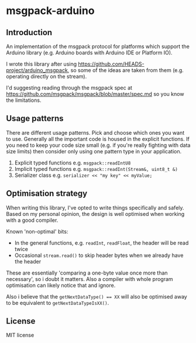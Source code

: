 # msgpack-arduino

Introduction
------------

An implementation of the msgpack protocol for platforms which support the Arduino library (e.g. Arduino boards with Arduino IDE or Platform IO).

I wrote this library after using https://github.com/HEADS-project/arduino_msgpack, so some of the ideas are taken from them (e.g. operating directly on the stream).

I'd suggesting reading through the msgpack spec at https://github.com/msgpack/msgpack/blob/master/spec.md so you know the limitations.

Usage patterns
--------------

There are different usage patterns. Pick and choose which ones you want to use. Generally all the important code is housed in the explicit functions. If you need to keep your code size small (e.g. if you're really fighting with data size limits) then consider only using one pattern type in your application.

1. Explicit typed functions e.g. `msgpack::readIntU8`
2. Implicit typed functions e.g. `msgpack::readInt(Stream&, uint8_t &)`
3. Serializer class e.g. `serializer << "my key" << myValue;`

Optimisation strategy
---------------------

When writing this library, I've opted to write things specifically and safely. Based on my personal opinion, the design is well optimised when working with a good compiler.

Known 'non-optimal' bits:
* In the general functions, e.g. `readInt`, `readFloat`, the header will be read twice
* Occasional `stream.read()` to skip header bytes when we already have the header

These are essentially 'comparing a one-byte value once more than necessary', so i doubt it matters. Also a compiler with whole program optimisation can likely notice that and ignore.

Also i believe that the `getNextDataType() == XX` will also be optimised away to be equivalent to `getNextDataTypeIsXX()`.

License
-------
MIT license
